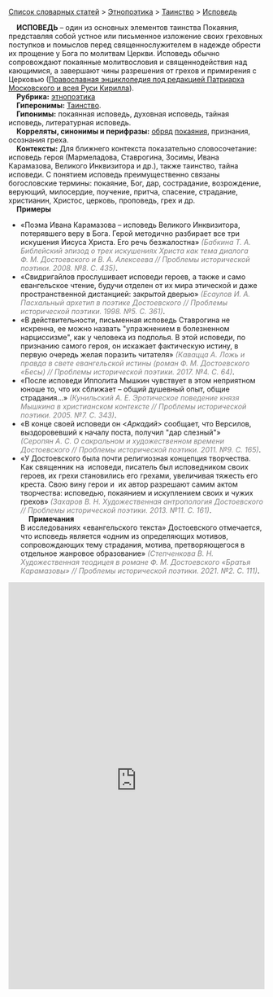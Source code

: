 <style>
st { color: Gray;
  font-style: italic;}
</style>

[Список словарных статей](https://thesaurus-dostoevsky.github.io/Thesaurus/) > [Этнопоэтика](ethnopoe.md) > [Таинство](таинство.md) > [Исповедь](исповедь.md) 

&nbsp;&nbsp;&nbsp;&nbsp;**ИСПОВЕДЬ** – один из основных элементов таинства Покаяния, представляя собой устное или письменное изложение своих греховных поступков и помыслов перед священнослужителем в надежде обрести их прощение у Бога по молитвам Церкви. Исповедь обычно сопровождают покаянные молитвословия и священнодействия над кающимися, а завершают чины разрешения от грехов и примирения с Церковью ([Православная энциклопедия под редакцией Патриарха Московского и всея Руси Кирилла](https://pravenc.ru/)).  
&nbsp;&nbsp;&nbsp;&nbsp;**Рубрика:** [этнопоэтика](ethnopoe.md)  
&nbsp;&nbsp;&nbsp;&nbsp;**Гиперонимы:** [Таинство](таинство.md).  
&nbsp;&nbsp;&nbsp;&nbsp;**Гипонимы:** покаянная исповедь, духовная исповедь, тайная исповедь, литературная исповедь.  
&nbsp;&nbsp;&nbsp;&nbsp;**Корреляты, синонимы и перифразы:** [обряд](обряд.md) [покаяния](покаяние.md), признания, осознания греха.  
&nbsp;&nbsp;&nbsp;&nbsp;**Контексты:** Для ближнего контекста показательно  словосочетание: исповедь героя (Мармеладова, Ставрогина, Зосимы, Ивана Карамазова, Великого Инквизитора и др.), также таинство, тайна исповеди.  С понятием исповедь преимущественно связаны богословские термины: покаяние, Бог, дар, сострадание, возрождение, верующий, милосердие, поучение, притча, спасение, страдание, христианин, Христос, церковь, проповедь, грех и др.  
&nbsp;&nbsp;&nbsp;&nbsp;**Примеры**  
* «Поэма Ивана Карамазова – исповедь Великого Инквизитора, потерявшего веру в Бога. Герой методично разбирает все три искушения Иисуса Христа. Его речь безжалостна» <st>(Бабкина Т. А. Библейский эпизод о трех искушениях Христа как тема диалога Ф. М. Достоевского и В. А. Алексеева // Проблемы исторической поэтики. 2008. №8. С. 435)</st>.
* «Свидригайлов прослушивает исповеди героев, а также и само евангельское чтение, будучи отделен от их мира этической и даже пространственной дистанцией: закрытой дверью» <st>(Есаулов И. А. Пасхальный архетип в поэтике Достоевского // Проблемы исторической поэтики. 1998. №5. С. 361)</st>.
* «В действительности, письменная исповедь Ставрогина не искренна, ее можно назвать "упражнением в болезненном нарциссизме", как у человека из подполья. В этой исповеди, по признанию самого героя, он искажает фактическую истину, в первую очередь желая поразить читателя» <st>(Кавацца А. *Ложь* и *правда* в свете евангельской *истины* (роман Ф. М. Достоевского «Бесы) // Проблемы исторической поэтики. 2017. №4. С. 64)</st>.
* «После исповеди Ипполита Мышкин чувствует в этом неприятном юноше то, что их сближает – общий душевный опыт, общие страдания…» <st>(Кунильский А. Е. Эротическое поведение князя Мышкина в христианском контексте // Проблемы исторической поэтики. 2005. №7. С. 343)</st>.
* «В конце своей исповеди он <*Аркадий*> сообщает, что Версилов, выздоровевший к началу поста, получил "дар слезный"» <st>(Серопян А. С. О сакральном и художественном времени Достоевского // Проблемы исторической поэтики. 2011. №9. С. 165)</st>.
* «У Достоевского была почти религиозная концепция творчества. Как 
священник на  исповеди, писатель был исповедником своих героев, их грехи становились его грехами, увеличивая тяжесть его креста. Свою вину герои и  их автор разрешают самим актом творчества: исповедью, покаянием и искуплением своих и чужих грехов» <st>(Захаров В. Н. Художественная антропология Достоевского // Проблемы исторической поэтики. 2013. №11. С. 161)</st>.    <br>
&nbsp;&nbsp;&nbsp;&nbsp;**Примечания**  
В исследованиях «евангельского текста» Достоевского отмечается, что исповедь является «одним из определяющих мотивов, сопровождающих тему страдания, мотива, претворяющегося в отдельное жанровое образование» <st>(Степченкова В. Н. Художественная теодицея в романе Ф. М. Достоевского «Братья Карамазовы» // Проблемы исторической поэтики. 2021. №2. С. 111)</st>.

<iframe src="https://thesaurus-dostoevsky.github.io/nk/исповедь.html" style="border:0px;width:100%;height:800px" allowfullscreen="true" webkitallowfullscreen="true" mozallowfullscreen="true">
